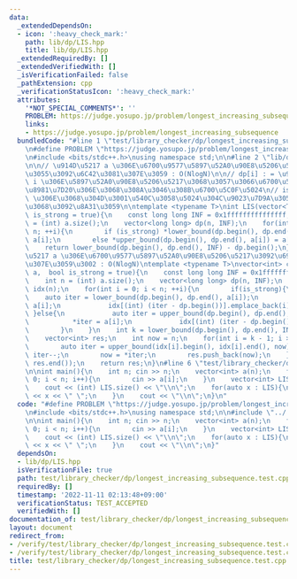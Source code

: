 ```yaml
---
data:
  _extendedDependsOn:
  - icon: ':heavy_check_mark:'
    path: lib/dp/LIS.hpp
    title: lib/dp/LIS.hpp
  _extendedRequiredBy: []
  _extendedVerifiedWith: []
  _isVerificationFailed: false
  _pathExtension: cpp
  _verificationStatusIcon: ':heavy_check_mark:'
  attributes:
    '*NOT_SPECIAL_COMMENTS*': ''
    PROBLEM: https://judge.yosupo.jp/problem/longest_increasing_subsequence
    links:
    - https://judge.yosupo.jp/problem/longest_increasing_subsequence
  bundledCode: "#line 1 \"test/library_checker/dp/longest_increasing_subsequence.test.cpp\"\
    \n#define PROBLEM \"https://judge.yosupo.jp/problem/longest_increasing_subsequence\"\
    \n#include <bits/stdc++.h>\nusing namespace std;\n\n#line 2 \"lib/dp/LIS.hpp\"\
    \n\n// \u914D\u5217 a \u306E\u6700\u9577\u5897\u52A0\u90E8\u5206\u5217\u306E\u9577\
    \u3055\u3092\u6C42\u3081\u307E\u3059 : O(NlogN)\n\n// dp[i] : = \u9577\u3055\u304C\
    \ i \u306E\u5897\u52A0\u90E8\u5206\u5217\u3068\u3057\u3066\u6700\u5F8C\u5C3E\u306E\
    \u8981\u7D20\u306E\u3068\u308A\u3046\u308B\u6700\u5C0F\u5024\n// is_strong = false\
    \ \u306E\u3068\u304D\u3001\u540C\u3058\u5024\u304C\u9023\u7D9A\u3059\u308B\u3053\
    \u3068\u3092\u8A31\u3059\n\ntemplate <typename T>\nint LIS(vector<T> a,  bool\
    \ is_strong = true){\n    const long long INF = 0x1fffffffffffffff;\n    int n\
    \ = (int) a.size();\n    vector<long long> dp(n, INF);\n    for(int i = 0; i <\
    \ n; ++i){\n        if (is_strong) *lower_bound(dp.begin(), dp.end(), a[i]) =\
    \ a[i];\n        else *upper_bound(dp.begin(), dp.end(), a[i]) = a[i];\n    }\n\
    \    return lower_bound(dp.begin(), dp.end(), INF) - dp.begin();\n}\n\n// \u914D\
    \u5217 a \u306E\u6700\u9577\u5897\u52A0\u90E8\u5206\u5217\u3092\u69CB\u7BC9\u3057\
    \u307E\u3059\u3002 : O(NlogN)\ntemplate <typename T>\nvector<int> construct_LIS(vector<T>\
    \ a,  bool is_strong = true){\n    const long long INF = 0x1fffffffffffffff;\n\
    \    int n = (int) a.size();\n    vector<long long> dp(n, INF);\n    vector<vector<int>>\
    \ idx(n);\n    for(int i = 0; i < n; ++i){\n        if(is_strong){\n         \
    \    auto iter = lower_bound(dp.begin(), dp.end(), a[i]);\n            *iter =\
    \ a[i];\n            idx[(int) (iter - dp.begin())].emplace_back(i);\n       \
    \ }else{\n            auto iter = upper_bound(dp.begin(), dp.end(), a[i]);\n \
    \           *iter = a[i];\n            idx[(int) (iter - dp.begin())].emplace_back(i);\n\
    \        }\n    }\n    int k = lower_bound(dp.begin(), dp.end(), INF) - dp.begin();\n\
    \    vector<int> res;\n    int now = n;\n    for(int i = k - 1; i >= 0; --i){\n\
    \        auto iter = upper_bound(idx[i].begin(), idx[i].end(), now);\n       \
    \ iter--;\n        now = *iter;\n        res.push_back(now);\n    }\n    reverse(res.begin(),\
    \ res.end());\n    return res;\n}\n#line 6 \"test/library_checker/dp/longest_increasing_subsequence.test.cpp\"\
    \n\nint main(){\n    int n; cin >> n;\n    vector<int> a(n);\n    for(int i =\
    \ 0; i < n; i++){\n        cin >> a[i];\n    }\n    vector<int> LIS = construct_LIS(a);\n\
    \    cout << (int) LIS.size() << \"\\n\";\n    for(auto x : LIS){\n        cout\
    \ << x << \" \";\n    }\n    cout << \"\\n\";\n}\n"
  code: "#define PROBLEM \"https://judge.yosupo.jp/problem/longest_increasing_subsequence\"\
    \n#include <bits/stdc++.h>\nusing namespace std;\n\n#include \"../../../lib/dp/LIS.hpp\"\
    \n\nint main(){\n    int n; cin >> n;\n    vector<int> a(n);\n    for(int i =\
    \ 0; i < n; i++){\n        cin >> a[i];\n    }\n    vector<int> LIS = construct_LIS(a);\n\
    \    cout << (int) LIS.size() << \"\\n\";\n    for(auto x : LIS){\n        cout\
    \ << x << \" \";\n    }\n    cout << \"\\n\";\n}"
  dependsOn:
  - lib/dp/LIS.hpp
  isVerificationFile: true
  path: test/library_checker/dp/longest_increasing_subsequence.test.cpp
  requiredBy: []
  timestamp: '2022-11-11 02:13:48+09:00'
  verificationStatus: TEST_ACCEPTED
  verifiedWith: []
documentation_of: test/library_checker/dp/longest_increasing_subsequence.test.cpp
layout: document
redirect_from:
- /verify/test/library_checker/dp/longest_increasing_subsequence.test.cpp
- /verify/test/library_checker/dp/longest_increasing_subsequence.test.cpp.html
title: test/library_checker/dp/longest_increasing_subsequence.test.cpp
---
```

